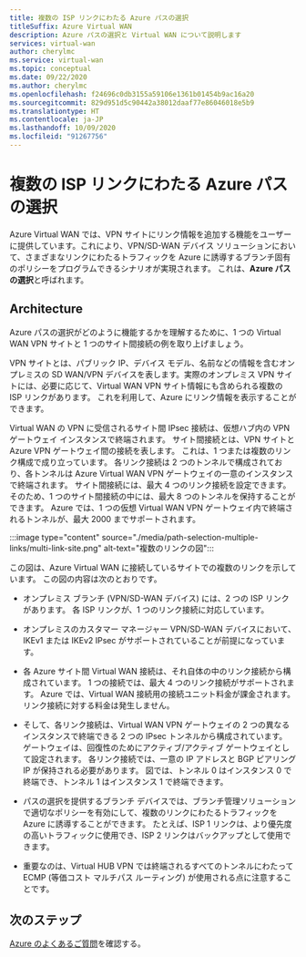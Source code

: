 ```yaml
---
title: 複数の ISP リンクにわたる Azure パスの選択
titleSuffix: Azure Virtual WAN
description: Azure パスの選択と Virtual WAN について説明します
services: virtual-wan
author: cherylmc
ms.service: virtual-wan
ms.topic: conceptual
ms.date: 09/22/2020
ms.author: cherylmc
ms.openlocfilehash: f24696c0db3155a59106e1361b01454b9ac16a20
ms.sourcegitcommit: 829d951d5c90442a38012daaf77e86046018e5b9
ms.translationtype: HT
ms.contentlocale: ja-JP
ms.lasthandoff: 10/09/2020
ms.locfileid: "91267756"
---
```

# <a name="azure-path-selection-across-multiple-isp-links"></a>複数の ISP リンクにわたる Azure パスの選択

Azure Virtual WAN では、VPN サイトにリンク情報を追加する機能をユーザーに提供しています。これにより、VPN/SD-WAN デバイス ソリューションにおいて、さまざまなリンクにわたるトラフィックを Azure に誘導するブランチ固有のポリシーをプログラムできるシナリオが実現されます。 これは、**Azure パスの選択**と呼ばれます。

## <a name="architecture"></a>Architecture

Azure パスの選択がどのように機能するかを理解するために、1 つの Virtual WAN VPN サイトと 1 つのサイト間接続の例を取り上げましょう。

VPN サイトとは、パブリック IP、デバイス モデル、名前などの情報を含むオンプレミスの SD WAN/VPN デバイスを表します。実際のオンプレミス VPN サイトには、必要に応じて、Virtual WAN VPN サイト情報にも含められる複数の ISP リンクがあります。 これを利用して、Azure にリンク情報を表示することができます。

Virtual WAN の VPN に受信されるサイト間 IPsec 接続は、仮想ハブ内の VPN ゲートウェイ インスタンスで終端されます。 サイト間接続とは、VPN サイトと Azure VPN ゲートウェイ間の接続を表します。 これは、1 つまたは複数のリンク構成で成り立っています。 各リンク接続は 2 つのトンネルで構成されており、各トンネルは Azure Virtual WAN VPN ゲートウェイの一意のインスタンスで終端されます。 サイト間接続には、最大 4 つのリンク接続を設定できます。そのため、1 つのサイト間接続の中には、最大 8 つのトンネルを保持することができます。 Azure では、1 つの仮想 Virtual WAN VPN ゲートウェイ内で終端されるトンネルが、最大 2000 までサポートされます。

:::image type="content" source="./media/path-selection-multiple-links/multi-link-site.png" alt-text="複数のリンクの図":::

この図は、Azure Virtual WAN に接続しているサイトでの複数のリンクを示しています。 この図の内容は次のとおりです。

* オンプレミス ブランチ (VPN/SD-WAN デバイス) には、2 つの ISP リンクがあります。 各 ISP リンクが、1 つのリンク接続に対応しています。

* オンプレミスのカスタマー マネージャー VPN/SD-WAN デバイスにおいて、IKEv1 または IKEv2 IPsec がサポートされていることが前提になっています。

* 各 Azure サイト間 Virtual WAN 接続は、それ自体の中のリンク接続から構成されています。 1 つの接続では、最大 4 つのリンク接続がサポートされます。 Azure では、Virtual WAN 接続用の接続ユニット料金が課金されます。 リンク接続に対する料金は発生しません。

* そして、各リンク接続は、Virtual WAN VPN ゲートウェイの 2 つの異なるインスタンスで終端できる 2 つの IPsec トンネルから構成されています。 ゲートウェイは、回復性のためにアクティブ/アクティブ ゲートウェイとして設定されます。 各リンク接続では、一意の IP アドレスと BGP ピアリング IP が保持される必要があります。 図では、トンネル 0 はインスタンス 0 で終端でき、トンネル 1 はインスタンス 1 で終端できます。

* パスの選択を提供するブランチ デバイスでは、ブランチ管理ソリューションで適切なポリシーを有効にして、複数のリンクにわたるトラフィックを Azure に誘導することができます。 たとえば、ISP 1 リンクは、より優先度の高いトラフィックに使用でき、ISP 2 リンクはバックアップとして使用できます。

* 重要なのは、Virtual HUB VPN では終端されるすべてのトンネルにわたって ECMP (等価コスト マルチパス ルーティング) が使用される点に注意することです。

## <a name="next-steps"></a>次のステップ

[Azure のよくあるご質問](virtual-wan-faq.md)を確認する。